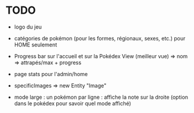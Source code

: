 # TODO
- logo du jeu

- catégories de pokémon (pour les formes, régionaux, sexes, etc.) pour HOME seulement

- Progress bar sur l'accueil et sur la Pokédex View (meilleur vue)
  => nom
  => attrapés/max + progress

- page stats pour l'admin/home

- specificImages => new Entity "Image"

- mode large : un pokémon par ligne : affiche la note sur la droite (option dans le pokédex pour savoir quel mode affiché)